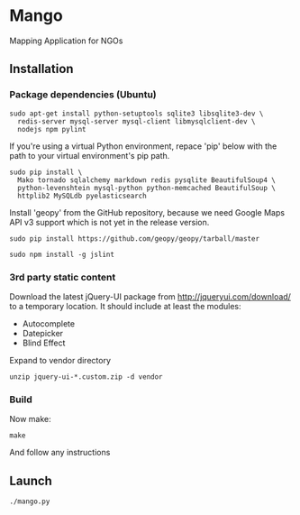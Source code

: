 # Mango

Mapping Application for NGOs


## Installation


### Package dependencies (Ubuntu)

    sudo apt-get install python-setuptools sqlite3 libsqlite3-dev \
      redis-server mysql-server mysql-client libmysqlclient-dev \
      nodejs npm pylint

If you're using a virtual Python environment, repace 'pip' below with the path to your virtual environment's pip path.

    sudo pip install \
      Mako tornado sqlalchemy markdown redis pysqlite BeautifulSoup4 \
      python-levenshtein mysql-python python-memcached BeautifulSoup \
      httplib2 MySQLdb pyelasticsearch

Install 'geopy' from the GitHub repository, because we need Google Maps API v3 support which is not yet in the release version.

    sudo pip install https://github.com/geopy/geopy/tarball/master
      
    sudo npm install -g jslint


### 3rd party static content

Download the latest jQuery-UI package from <http://jqueryui.com/download/> to a temporary location. It should include at least the modules:

-   Autocomplete
-   Datepicker
-   Blind Effect
    
Expand to vendor directory
    
    unzip jquery-ui-*.custom.zip -d vendor


### Build

Now make:

    make

And follow any instructions


## Launch

    ./mango.py
